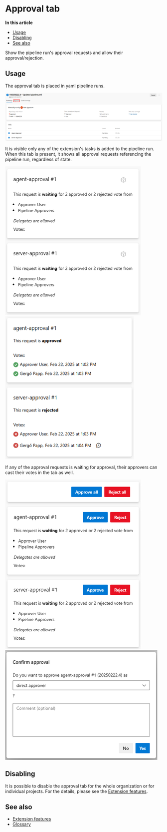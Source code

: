 # Approval tab

**In this article**
- [Usage](#usage)
- [Disabling](#disabling)
- [See also](#see-also)

Show the pipeline run's approval requests and allow their approval/rejection. 
 
## Usage

The approval tab is placed in yaml pipeline runs.  

![Tab](images/tab.png)

It is visible only any of the extension's tasks is added to the pipeline run. 
When this tab is present, it shows all approval requests referencing the pipeline run, regardless of state.  

![View of waiting approval requests as non-approver](images/non-approver-view.png)
![View of completed approval requests](images/completed-view.png)

If any of the approval requests is waiting for approval, their approvers can cast their votes in the tab as well.

![View of waiting approval requests as approver](images/approver-view.png)
![Casting a vote](images/casting-vote.png)

## Disabling

It is possible to disable the approval tab for the whole organization or for individual projects. 
For the details, please see the [Extension features](/flexible-approvals/common/extension-features.md).

## See also

- [Extension features](/flexible-approvals/common/extension-features.md)
- [Glossary](/flexible-approvals/common/glossary.md)